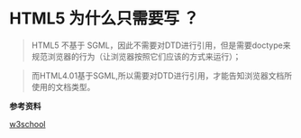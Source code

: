 # HTML5 为什么只需要写 <!DOCTYPE HTML>？

> HTML5 不基于 SGML，因此不需要对DTD进行引用，但是需要doctype来规范浏览器的行为（让浏览器按照它们应该的方式来运行）；

> 而HTML4.01基于SGML,所以需要对DTD进行引用，才能告知浏览器文档所使用的文档类型。

**参考资料**

  [w3school](http://www.w3school.com.cn/html5/html5_doctype.asp)